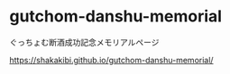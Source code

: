# gutchom-danshu-memorial

ぐっちょむ断酒成功記念メモリアルページ

https://shakakibi.github.io/gutchom-danshu-memorial/
